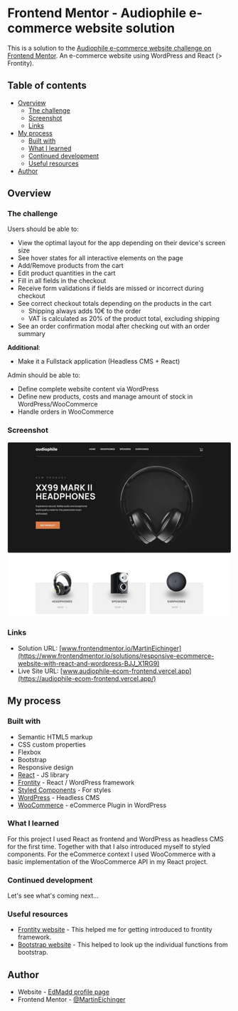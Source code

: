 # Frontend Mentor - Audiophile e-commerce website solution

This is a solution to the [Audiophile e-commerce website challenge on Frontend Mentor](https://www.frontendmentor.io/challenges/audiophile-ecommerce-website-C8cuSd_wx). An e-commerce website using WordPress and React (> Frontity).

## Table of contents

- [Overview](#overview)
  - [The challenge](#the-challenge)
  - [Screenshot](#screenshot)
  - [Links](#links)
- [My process](#my-process)
  - [Built with](#built-with)
  - [What I learned](#what-i-learned)
  - [Continued development](#continued-development)
  - [Useful resources](#useful-resources)
- [Author](#author)

## Overview

### The challenge

Users should be able to:

- View the optimal layout for the app depending on their device's screen size
- See hover states for all interactive elements on the page
- Add/Remove products from the cart
- Edit product quantities in the cart
- Fill in all fields in the checkout
- Receive form validations if fields are missed or incorrect during checkout
- See correct checkout totals depending on the products in the cart
  - Shipping always adds 10€ to the order
  - VAT is calculated as 20% of the product total, excluding shipping
- See an order confirmation modal after checking out with an order summary

**Additional**:

- Make it a Fullstack application (Headless CMS + React)

Admin should be able to:

- Define complete website content via WordPress
- Define new products, costs and manage amount of stock in WordPress/WooCommerce
- Handle orders in WooCommerce

### Screenshot

![](./screenshot.jpg)

### Links

- Solution URL: [www.frontendmentor.io/MartinEichinger](https://www.frontendmentor.io/solutions/responsive-ecommerce-website-with-react-and-wordpress-BJJ_X1RG9)
- Live Site URL: [www.audiophile-ecom-frontend.vercel.app](https://audiophile-ecom-frontend.vercel.app/)

## My process

### Built with

- Semantic HTML5 markup
- CSS custom properties
- Flexbox
- Bootstrap
- Responsive design
- [React](https://reactjs.org/) - JS library
- [Frontity](https://frontity.org/) - React / WordPress framework
- [Styled Components](https://styled-components.com/) - For styles
- [WordPress](https://wordpress.org/) - Headless CMS
- [WooCommerce](https://woocommerce.com/) - eCommerce Plugin in WordPress

### What I learned

For this project I used React as frontend and WordPress as headless CMS for the first time. Together with that I also introduced myself to styled components.
For the eCommerce context I used WooCommerce with a basic implementation of the WooCommerce API in my React project.

### Continued development

Let's see what's coming next...

### Useful resources

- [Frontity website](https://frontity.org/) - This helped me for getting introduced to frontity framework.
- [Bootstrap website](https://getbootstrap.com/) - This helped to look up the individual functions from bootstrap.

## Author

- Website - [EdMadd profile page](https://www.profilepage.edmadd.eu)
- Frontend Mentor - [@MartinEichinger](https://www.frontendmentor.io/profile/MartinEichinger)
